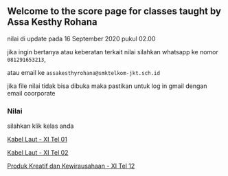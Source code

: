 ## Welcome to the score page for classes taught by Assa Kesthy Rohana

nilai di update pada 16 September 2020 pukul 02.00

jika ingin bertanya atau keberatan terkait nilai silahkan whatsapp ke nomor ```081291653213```,

atau email ke ```assakesthyrohana@smktelkom-jkt.sch.id```

jika file nilai tidak bisa dibuka maka pastikan untuk log in gmail dengan email coorporate

### Nilai

silahkan klik kelas anda

[Kabel Laut - XI Tel 01](https://docs.google.com/spreadsheets/d/e/2PACX-1vTrZ6XGaTWalba6PbE_XX_t08cKCxIhsYGXOo6WAnewUJyrDbZXxRNtpbBgKTFqJg/pubhtml?gid=1899438046&single=true)

[Kabel Laut - XI Tel 02](https://docs.google.com/spreadsheets/d/e/2PACX-1vTUogByXlSYjMrhFHL4uQ0JH0gkRY78A3u2IYcfDb-e6cE6AT-DDOXOMULtwSR-bw/pubhtml?gid=960847127&single=true)

[Produk Kreatif dan Kewirausahaan - XI Tel 12](https://docs.google.com/spreadsheets/d/e/2PACX-1vSxbmwxkYHetMGn_ZSKQlBn0PdUsQNUZbOq4MsgUnQieaZqHWyyvfg68PDpQGrsFQ/pubhtml)
